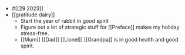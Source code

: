 - #[[29 2023]]
- [[gratitude dairy]]
    - Start the year of rabbit in good spirit
    - Figure out a lot of strategic stuff for [[Preface]] makes my holiday stress-free.
    - [[Mum]] [[Dad]] [[Lionel]] [[Grandpa]] is in good health and good spirit.
